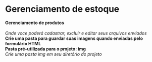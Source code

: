 # Gerenciamento de estoque
**Gerenciamento de produtos**<br>
<br>
_Onde voce poderá cadastrar, excluir e editar seus arquivos enviados_
<br>
**Crie uma pasta para guardar suas imagens quando enviadas pelo formulário HTML**
<br>
**Pasta pré-utilizada para o projeto: img**
<br>
_Crie uma pasta img em seu diretório do projeto_
